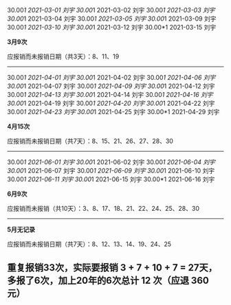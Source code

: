  30.00*1
2021-03-01
刘宇
 30.00*1
2021-03-02
刘宇
 30.00*1
2021-03-03
刘宇
 30.00*1
2021-03-04
刘宇
 30.00*1
2021-03-05
刘宇
 30.00*1
2021-03-09
刘宇
 30.00*1
2021-03-10
刘宇
 30.00*1
2021-03-12
刘宇
 30.00*1
2021-03-15
刘宇

**3月9次**

应报销而未报销日期（共3天）：8、11、19

------

 30.00*1
2021-04-01
刘宇
 30.00*1
2021-04-02
刘宇
 30.00*1
2021-04-06
刘宇
 30.00*1
2021-04-07
刘宇
 30.00*1
2021-04-09
刘宇
 30.00*1
2021-04-12
刘宇
 30.00*1
2021-04-13
刘宇
 30.00*1
2021-04-14
刘宇
 30.00*1
2021-04-16
刘宇
 30.00*1
2021-04-19
刘宇
 30.00*1
2021-04-20
刘宇
 30.00*1
2021-04-22
刘宇
 30.00*1
2021-04-23
刘宇
 30.00*1
2021-04-25
刘宇
 30.00*1
2021-04-29
刘宇

**4月15次**

应报销而未报销日期（共7天）：8、15、21、26、27、28、30

---------

 30.00*1
2021-06-01
刘宇
 30.00*1
2021-06-02
刘宇
 30.00*1
2021-06-04
刘宇
 30.00*1
2021-06-07
刘宇
 30.00*1
2021-06-09
刘宇
 30.00*1
2021-06-10
刘宇
 30.00*1
2021-06-11
刘宇
 30.00*1
2021-06-15
刘宇
 30.00*1
2021-06-16
刘宇

**6月9次**

应报销而未报销（共10天）：3、8、17、18、21、22、24、25、28、30


----------

**5月无记录**

应报销而未报销日期（共7天）：8、12、13、14、19、24、25


## 重复报销33次，实际要报销 3 + 7 + 10 + 7 = 27天，多报了6次，加上20年的6次总计 12 次（应退 360 元）